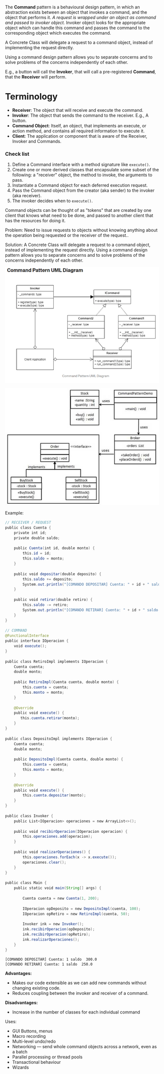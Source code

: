 
The **Command** pattern is a behavioural design pattern, in which an abstraction exists between an object that invokes a command, and the object that performs it. *A request is wrapped under an object as command and passed to invoker object.* Invoker object looks for the appropriate object which can handle this command and passes the command to the corresponding object which executes the command.

A Concrete Class will delegate a request to a command object, instead of implementing the request directly.

Using a command design pattern allows you to separate concerns and to solve problems of the concerns independently of each other.

E.g., a button will call the **Invoker**, that will call a pre-registered **Command**, that the **Receiver** will perform.

# Terminology

-   **Receiver**: The object that will receive and execute the command.
-   **Invoker**: The object that sends the command to the receiver. E.g., A button.
-   **Command Object**: Itself, an object, that implements an execute, or action method, and contains     all required information to execute it.
-   **Client**: The application or component that is aware of the Receiver, Invoker and Commands.

### Check list

1.  Define a Command interface with a method signature like `execute()`.
2.  Create one or more derived classes that encapsulate some subset of the following: a "receiver" object, the method to invoke, the arguments to pass.
3.  Instantiate a Command object for each deferred execution request.
4.  Pass the Command object from the creator (aka sender) to the invoker (aka receiver).
5.  The invoker decides when to `execute()`.

Command objects can be thought of as "tokens" that are created by one client that knows what need to be done, and passed to another client that has the resources for doing it.


Problem:
Need to issue requests to objects without knowing anything about the operation being requested or the receiver of the request..

Solution:
A Concrete Class will delegate a request to a command object, instead of implementing the request directly. Using a command design pattern allows you to separate concerns and to solve problems of the concerns independently of each other.

![text](./pattern.png)


![text](./Capture.png)

Example:

```java
// RECEIVER / REQUEST
public class Cuenta {
    private int id;
    private double saldo;

    public Cuenta(int id, double monto) {
        this.id = id;
        this.saldo = monto;
    }
    
    public void depositar(double deposito) {
        this.saldo += deposito;
        System.out.println("[COMANDO DEPOSITAR] Cuenta: " + id + " saldo  " + saldo);
    }

    public void retirar(double retiro) {
        this.saldo -= retiro;
        System.out.println("[COMANDO RETIRAR] Cuenta: " + id + " saldo  " + saldo);
    }
}

// COMMAND
@FunctionalInterface
public interface IOperacion {
    void execute();
}

public class RetiroImpl implements IOperacion {
    Cuenta cuenta;
    double monto;
    
    public RetiroImpl(Cuenta cuenta, double monto) {
        this.cuenta = cuenta;
        this.monto = monto;
    }
    
    @Override
    public void execute() {
       this.cuenta.retirar(monto);
    }
}

public class DepositoImpl implements IOperacion {
    Cuenta cuenta;
    double monto;
    
    public DepositoImpl(Cuenta cuenta, double monto) {
        this.cuenta = cuenta;
        this.monto = monto;
    }

    @Override
    public void execute() {
        this.cuenta.depositar(monto);
    }
}

public class Invoker {
    public List<IOperacion> operaciones = new ArrayList<>();
    
    public void recibirOperacion(IOperacion operacion) {
        this.operaciones.add(operacion);
    }

    public void realizarOperaciones() {
        this.operaciones.forEach(x -> x.execute());
        operaciones.clear();
    }
}

public class Main {
    public static void main(String[] args) {
    
        Cuenta cuenta = new Cuenta(1, 200);
        
        IOperacion opDeposito = new DepositoImpl(cuenta, 100);
        IOperacion opRetiro = new RetiroImpl(cuenta, 50);

        Invoker ink = new Invoker();
        ink.recibirOperacion(opDeposito);
        ink.recibirOperacion(opRetiro);
        ink.realizarOperaciones();
    }
}
```

``` 
[COMANDO DEPOSITAR] Cuenta: 1 saldo  300.0
[COMANDO RETIRAR] Cuenta: 1 saldo  250.0
```
**Advantages:**

-   Makes our code extensible as we can add new commands without changing existing code.
-   Reduces coupling between the invoker and receiver of a command.

**Disadvantages:**

-   Increase in the number of classes for each individual command

Uses:

-   GUI Buttons, menus
-   Macro recording
-   Multi-level undo/redo
-   Networking — send whole command objects across a network, even as a batch
-   Parallel processing or thread pools
-   Transactional behaviour
-   Wizards